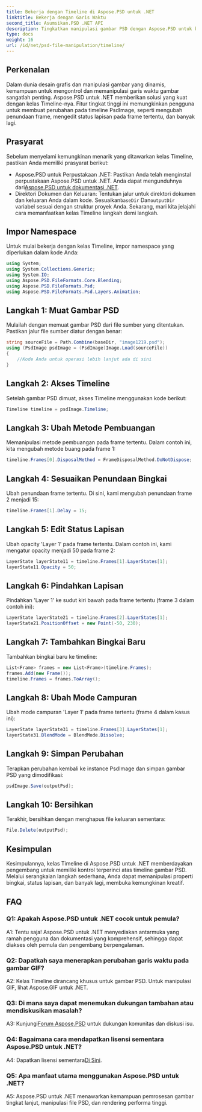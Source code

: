 ```yaml
---
title: Bekerja dengan Timeline di Aspose.PSD untuk .NET
linktitle: Bekerja dengan Garis Waktu
second_title: Asumsikan.PSD .NET API
description: Tingkatkan manipulasi gambar PSD dengan Aspose.PSD untuk kelas .NET Timeline. Kontrol properti bingkai, status lapisan, dan bebaskan kemungkinan kreatif dengan mudah.
type: docs
weight: 16
url: /id/net/psd-file-manipulation/timeline/
---
```

## Perkenalan
Dalam dunia desain grafis dan manipulasi gambar yang dinamis, kemampuan untuk mengontrol dan memanipulasi garis waktu gambar sangatlah penting. Aspose.PSD untuk .NET memberikan solusi yang kuat dengan kelas Timeline-nya. Fitur tingkat tinggi ini memungkinkan pengguna untuk membuat perubahan pada timeline PsdImage, seperti mengubah penundaan frame, mengedit status lapisan pada frame tertentu, dan banyak lagi.
## Prasyarat
Sebelum menyelami kemungkinan menarik yang ditawarkan kelas Timeline, pastikan Anda memiliki prasyarat berikut:
-  Aspose.PSD untuk Perpustakaan .NET: Pastikan Anda telah menginstal perpustakaan Aspose.PSD untuk .NET. Anda dapat mengunduhnya dari[Aspose.PSD untuk dokumentasi .NET](https://reference.aspose.com/psd/net/).
-  Direktori Dokumen dan Keluaran: Tentukan jalur untuk direktori dokumen dan keluaran Anda dalam kode. Sesuaikan`baseDir` Dan`outputDir` variabel sesuai dengan struktur proyek Anda.
Sekarang, mari kita jelajahi cara memanfaatkan kelas Timeline langkah demi langkah.
## Impor Namespace
Untuk mulai bekerja dengan kelas Timeline, impor namespace yang diperlukan dalam kode Anda:
```csharp
using System;
using System.Collections.Generic;
using System.IO;
using Aspose.PSD.FileFormats.Core.Blending;
using Aspose.PSD.FileFormats.Psd;
using Aspose.PSD.FileFormats.Psd.Layers.Animation;
```
## Langkah 1: Muat Gambar PSD
Mulailah dengan memuat gambar PSD dari file sumber yang ditentukan. Pastikan jalur file sumber diatur dengan benar:
```csharp
string sourceFile = Path.Combine(baseDir, "image1219.psd");
using (PsdImage psdImage = (PsdImage)Image.Load(sourceFile))
{
    //Kode Anda untuk operasi lebih lanjut ada di sini
}
```
## Langkah 2: Akses Timeline
Setelah gambar PSD dimuat, akses Timeline menggunakan kode berikut:
```csharp
Timeline timeline = psdImage.Timeline;
```
## Langkah 3: Ubah Metode Pembuangan
Memanipulasi metode pembuangan pada frame tertentu. Dalam contoh ini, kita mengubah metode buang pada frame 1:
```csharp
timeline.Frames[0].DisposalMethod = FrameDisposalMethod.DoNotDispose;
```
## Langkah 4: Sesuaikan Penundaan Bingkai
Ubah penundaan frame tertentu. Di sini, kami mengubah penundaan frame 2 menjadi 15:
```csharp
timeline.Frames[1].Delay = 15;
```
## Langkah 5: Edit Status Lapisan
Ubah opacity 'Layer 1' pada frame tertentu. Dalam contoh ini, kami mengatur opacity menjadi 50 pada frame 2:
```csharp
LayerState layerState11 = timeline.Frames[1].LayerStates[1];
layerState11.Opacity = 50;
```
## Langkah 6: Pindahkan Lapisan
Pindahkan 'Layer 1' ke sudut kiri bawah pada frame tertentu (frame 3 dalam contoh ini):
```csharp
LayerState layerState21 = timeline.Frames[2].LayerStates[1];
layerState21.PositionOffset = new Point(-50, 230);
```
## Langkah 7: Tambahkan Bingkai Baru
Tambahkan bingkai baru ke timeline:
```csharp
List<Frame> frames = new List<Frame>(timeline.Frames);
frames.Add(new Frame());
timeline.Frames = frames.ToArray();
```
## Langkah 8: Ubah Mode Campuran
Ubah mode campuran 'Layer 1' pada frame tertentu (frame 4 dalam kasus ini):
```csharp
LayerState layerState31 = timeline.Frames[3].LayerStates[1];
layerState31.BlendMode = BlendMode.Dissolve;
```
## Langkah 9: Simpan Perubahan
Terapkan perubahan kembali ke instance PsdImage dan simpan gambar PSD yang dimodifikasi:
```csharp
psdImage.Save(outputPsd);
```
## Langkah 10: Bersihkan
Terakhir, bersihkan dengan menghapus file keluaran sementara:
```csharp
File.Delete(outputPsd);
```
## Kesimpulan

Kesimpulannya, kelas Timeline di Aspose.PSD untuk .NET memberdayakan pengembang untuk memiliki kontrol terperinci atas timeline gambar PSD. Melalui serangkaian langkah sederhana, Anda dapat memanipulasi properti bingkai, status lapisan, dan banyak lagi, membuka kemungkinan kreatif.

## FAQ

### Q1: Apakah Aspose.PSD untuk .NET cocok untuk pemula?

A1: Tentu saja! Aspose.PSD untuk .NET menyediakan antarmuka yang ramah pengguna dan dokumentasi yang komprehensif, sehingga dapat diakses oleh pemula dan pengembang berpengalaman.

### Q2: Dapatkah saya menerapkan perubahan garis waktu pada gambar GIF?

A2: Kelas Timeline dirancang khusus untuk gambar PSD. Untuk manipulasi GIF, lihat Aspose.GIF untuk .NET.

### Q3: Di mana saya dapat menemukan dukungan tambahan atau mendiskusikan masalah?

 A3: Kunjungi[Forum Aspose.PSD](https://forum.aspose.com/c/psd/34) untuk dukungan komunitas dan diskusi isu.

### Q4: Bagaimana cara mendapatkan lisensi sementara Aspose.PSD untuk .NET?

 A4: Dapatkan lisensi sementara[Di Sini](https://purchase.aspose.com/temporary-license/).

### Q5: Apa manfaat utama menggunakan Aspose.PSD untuk .NET?

A5: Aspose.PSD untuk .NET menawarkan kemampuan pemrosesan gambar tingkat lanjut, manipulasi file PSD, dan rendering performa tinggi.